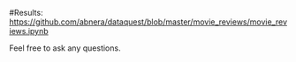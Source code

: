 #Results:
https://github.com/abnera/dataquest/blob/master/movie_reviews/movie_reviews.ipynb

Feel free to ask any questions.

